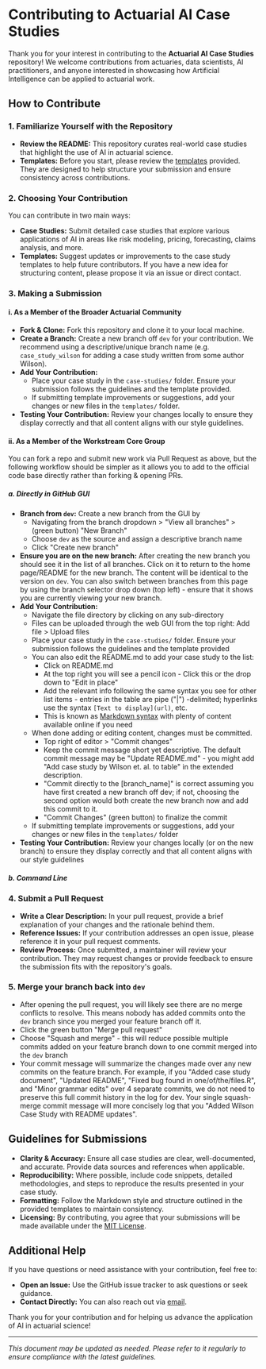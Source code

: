# Contributing to Actuarial AI Case Studies

Thank you for your interest in contributing to the **Actuarial AI Case Studies** repository! We welcome contributions from actuaries, data scientists, AI practitioners, and anyone interested in showcasing how Artificial Intelligence can be applied to actuarial work.

## How to Contribute

### 1. Familiarize Yourself with the Repository

- **Review the README:** This repository curates real-world case studies that highlight the use of AI in actuarial science.
- **Templates:** Before you start, please review the [templates](./templates/) provided. They are designed to help structure your submission and ensure consistency across contributions.

### 2. Choosing Your Contribution

You can contribute in two main ways:
- **Case Studies:** Submit detailed case studies that explore various applications of AI in areas like risk modeling, pricing, forecasting, claims analysis, and more.
- **Templates:** Suggest updates or improvements to the case study templates to help future contributors. If you have a new idea for structuring content, please propose it via an issue or direct contact.

### 3. Making a Submission

#### i. As a Member of the Broader Actuarial Community

- **Fork & Clone:** Fork this repository and clone it to your local machine.
- **Create a Branch:** Create a new branch off `dev` for your contribution. We recommend using a descriptive/unique branch name (e.g. `case_study_wilson` for adding a case study written from some author Wilson).
- **Add Your Contribution:** 
  - Place your case study in the `case-studies/` folder. Ensure your submission follows the guidelines and the template provided.
  - If submitting template improvements or suggestions, add your changes or new files in the `templates/` folder.
- **Testing Your Contribution:** Review your changes locally to ensure they display correctly and that all content aligns with our style guidelines.

#### ii. As a Member of the Workstream Core Group

You can fork a repo and submit new work via Pull Request as above, but the following workflow should be simpler as it allows you to add to the official code base directly rather than forking & opening PRs.

##### a. Directly in GitHub GUI

- **Branch from `dev`:** Create a new branch from the GUI by
  - Navigating from the branch dropdown > "View all branches" > (green button) "New Branch"
  - Choose `dev` as the source and assign a descriptive branch name
  - Click "Create new branch"
- **Ensure you are on the new branch:** After creating the new branch you should see it in the list of all branches. Click on it to return to the home page/README for the new branch. The content will be identical to the version on `dev`. You can also switch between branches from this page by using the branch selector drop down (top left) - ensure that it shows you are currently viewing your new branch.
- **Add Your Contribution:** 
  - Navigate the file directory by clicking on any sub-directory
  - Files can be uploaded through the web GUI from the top right: Add file > Upload files
  - Place your case study in the `case-studies/` folder. Ensure your submission follows the guidelines and the template provided
  - You can also edit the README.md to add your case study to the list:
    - Click on README.md
    - At the top right you will see a pencil icon - Click this or the drop down to "Edit in place"
    - Add the relevant info following the same syntax you see for other list items - entries in the table are pipe ("|") -delimited; hyperlinks use the syntax `[Text to display](url)`, etc.
    - This is known as [Markdown syntax](https://docs.github.com/en/get-started/writing-on-github/getting-started-with-writing-and-formatting-on-github/basic-writing-and-formatting-syntax) with plenty of content available online if you need
  - When done adding or editing content, changes must be committed.
    - Top right of editor > "Commit changes"
    - Keep the commit message short yet descriptive. The default commit message may be "Update README.md" - you might add "Add case study by Wilson et. al. to table" in the extended description.
    - "Commit directly to the [branch_name]" is correct assuming you have first created a new branch off dev; if not, choosing the second option would both create the new branch now and add this commit to it.
    - "Commit Changes" (green button) to finalize the commit
  - If submitting template improvements or suggestions, add your changes or new files in the `templates/` folder
- **Testing Your Contribution:** Review your changes locally (or on the new branch) to ensure they display correctly and that all content aligns with our style guidelines

##### b. Command Line

### 4. Submit a Pull Request

- **Write a Clear Description:** In your pull request, provide a brief explanation of your changes and the rationale behind them.
- **Reference Issues:** If your contribution addresses an open issue, please reference it in your pull request comments.
- **Review Process:** Once submitted, a maintainer will review your contribution. They may request changes or provide feedback to ensure the submission fits with the repository's goals.

### 5. Merge your branch back into `dev`

- After opening the pull request, you will likely see there are no merge conflicts to resolve. This means nobody has added commits onto the `dev` branch since you merged your feature branch off it.
- Click the green button "Merge pull request"
- Choose "Squash and merge" - this will reduce possible multiple commits added on your feature branch down to one commit merged into the `dev` branch
- Your commit message will summarize the changes made over any new commits on the feature branch. For example, if you "Added case study document", "Updated README", "Fixed bug found in one/of/the/files.R", and "Minor grammar edits" over 4 separate commits, we do not need to preserve this full commit history in the log for dev. Your single squash-merge commit message will more concisely log that you "Added Wilson Case Study with README updates".

## Guidelines for Submissions

- **Clarity & Accuracy:** Ensure all case studies are clear, well-documented, and accurate. Provide data sources and references when applicable.
- **Reproducibility:** Where possible, include code snippets, detailed methodologies, and steps to reproduce the results presented in your case study.
- **Formatting:** Follow the Markdown style and structure outlined in the provided templates to maintain consistency.
- **Licensing:** By contributing, you agree that your submissions will be made available under the [MIT License](./LICENSE).

## Additional Help

If you have questions or need assistance with your contribution, feel free to:
- **Open an Issue:** Use the GitHub issue tracker to ask questions or seek guidance.
- **Contact Directly:** You can also reach out via [email](mailto:simon.hatzesberger@gmail.com).

Thank you for your contribution and for helping us advance the application of AI in actuarial science!

---

*This document may be updated as needed. Please refer to it regularly to ensure compliance with the latest guidelines.*
